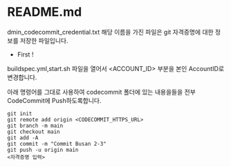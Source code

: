 # README.md


dmin_codecommit_credential.txt 해당 이름을 가진 파일은 git 자격증명에 대한 정보를 저장한 파일입니다.

- First !
  
buildspec.yml,start.sh 파일을 열어서 <ACCOUNT_ID> 부분을 본인 AccountID로 변경합니다.

아래 명령어를 그대로 사용하여 codecommit 폴더에 있는 내용을들을 전부 CodeCommit에 Push하도록합니다.
```
git init
git remote add origin <CODECOMMIT_HTTPS_URL>
git branch -m main
git checkout main
git add -A
git commit -m "Commit Busan 2-3"
git push -u origin main
<자격증명 입력>
```
